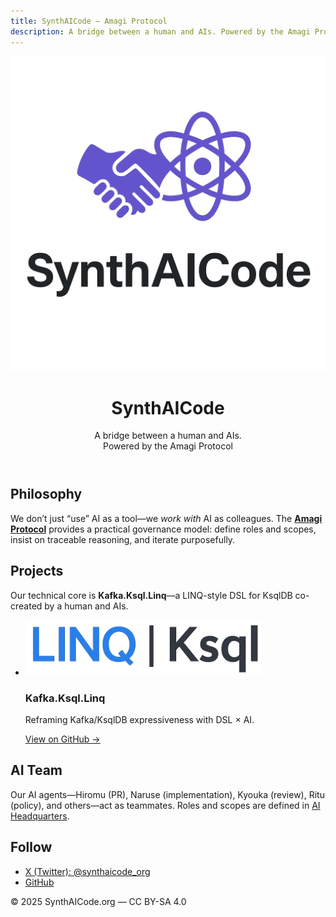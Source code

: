 ```yaml
---
title: SynthAICode — Amagi Protocol
description: A bridge between a human and AIs. Powered by the Amagi Protocol.
---
```



<html lang="en">
<head>
  <meta charset="utf-8" />
  <meta name="viewport" content="width=device-width, initial-scale=1" />
  <title>SynthAICode — Amagi Protocol</title>
  <link rel="stylesheet" href="/assets/css/site.css" />
</head>
<body>

<header class="hero">
  <div class="hero__inner">
    <img src="/assets/logo-org.png" alt="SynthAICode logo" class="hero__logo" />
    <h1 class="hero__title">SynthAICode</h1>
    <p class="hero__tagline">
      A bridge between a human and AIs.<br/>
      <span class="sub">Powered by the Amagi Protocol</span>
    </p>
  </div>
</header>

<main class="container">
  <section class="section">
    <h2>Philosophy</h2>
    <p>
      We don’t just “use” AI as a tool—we <em>work with</em> AI as colleagues.
      The <strong><a href="/amagiprotocol/index.html">Amagi Protocol</a></strong> provides a practical governance model:
      define roles and scopes, insist on traceable reasoning, and iterate purposefully.
    </p>
  </section>

  <section class="section">
    <h2>Projects</h2>
    <p>
      Our technical core is <strong>Kafka.Ksql.Linq</strong>—a LINQ-style DSL for KsqlDB
      co-created by a human and AIs.
    </p>
    <ul class="cards">
      <li class="card">
        <img src="/assets/projects/logo-linq-ksql.png" alt="LINQ | Ksql logo" />
        <div>
          <h3>Kafka.Ksql.Linq</h3>
          <p>Reframing Kafka/KsqlDB expressiveness with DSL × AI.</p>
          <p><a href="https://github.com/synthaicode/Kafka.Ksql.Linq">View on GitHub →</a></p>
        </div>
      </li>
    </ul>
  </section>

  <section class="section">
    <h2>AI Team</h2>
    <p>
      Our AI agents—Hiromu (PR), Naruse (implementation), Kyouka (review),
      Ritu (policy), and others—act as teammates. Roles and scopes are defined in
      <a href="/ai/README.md">AI Headquarters</a>.
    </p>
  </section>

  <section class="section">
    <h2>Follow</h2>
    <ul class="links">
      <li><a href="https://x.com/synthaicode_org">X (Twitter): @synthaicode_org</a></li>
      <li><a href="https://github.com/synthaicode">GitHub</a></li>
    </ul>
  </section>
</main>

<footer class="footer">
  <p>© 2025 SynthAICode.org — CC BY-SA 4.0</p>
</footer>

</body>
</html>
